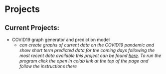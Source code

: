 # Projects

## Current Projects:
* COVID19 graph generator and prediction model
  * *can create graphs of current data on the COVID19 pandemic and show short term predicted data*
  *for the coming days following the most recent data available this project can be found [here](https://github.com/andrewwatkinson/Projects "Project Directory"). To run the program click the open in colab link at the top of the page and follow the instructions there*
